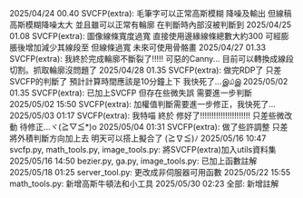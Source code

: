 2025/04/24 00.40 SVCFP(extra): 毛筆字可以正常高斯模糊 降噪及輸出 但線稿高斯模糊降噪太大 並且雖可以正常有輪廓 在判斷時內部沒被判斷到
2025/04/25 01.08 SVCFP(extra): 圖像線條寬度過寬 直接使用邊緣線條總數大約300 可經膨脹後增加減少其線段至 但線條過寬 未來可使用骨骼畫
2025/04/27 01.33 SVCFP(extra): 我終於完成輪廓不斷裂了!!!!! 可惡的Canny... 目前可以轉換成線段切割。抓取輪廓沒問題了
2025/04/28 01.35 SVCFP(extra): 做完RDP了 只差SVCFP的判斷了 預計計算時間應該是10分鐘上下 我快死了...இ௰இ
2025/05/02 01.35 SVCFP(extra): 已加上SVCFP 但存在些微失誤 需要進一步判斷
2025/05/02 15:50 SVCFP(extra): 加權值判斷需要進一步修正，我快死了...
2025/05/03 01:17 SVCFP(extra): 我特喵 終於 修好了!!!!!!!!!!!!!!!!!!!!!! 只差些微改動 待修正...ヾ(≧▽≦*)o
2025/05/04 01:31 SVCFP(extra): 做了些許調整 只差將外積判斷方向加上去 明天可以搭上擬合了 (≧∇≦)ﾉ
2025/05/16 10:47 svcfp.py, math_tools.py, image_tools.py: 將SVCFP(extra)加入utils資料集
2025/05/16 14:50 bezier.py, ga.py, image_tools.py: 已加上函數註解
2025/05/18 01:25 server_tool.py: 更改成非伺服器可用函數
2025/05/22 15:55 math_tools.py: 新增高斯牛頓法和小工具
2025/05/30 02:23 全部: 新增註解
